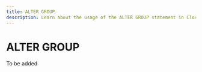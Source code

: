 ```yaml
---
title: ALTER GROUP
description: Learn about the usage of the ALTER GROUP statement in Cloudberry Database.
---
```


# ALTER GROUP

To be added

